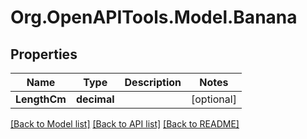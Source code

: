 # Org.OpenAPITools.Model.Banana

## Properties

Name | Type | Description | Notes
------------ | ------------- | ------------- | -------------
**LengthCm** | **decimal** |  | [optional] 

[[Back to Model list]](../../README.md#documentation-for-models) [[Back to API list]](../../README.md#documentation-for-api-endpoints) [[Back to README]](../../README.md)

